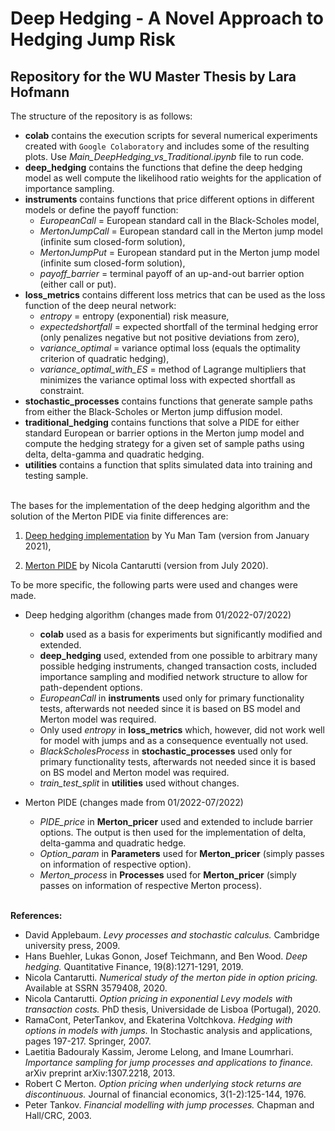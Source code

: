 # Deep Hedging - A Novel Approach to Hedging Jump Risk
## Repository for the WU Master Thesis by Lara Hofmann

The structure of the repository is as follows:

* **colab** contains the execution scripts for several numerical experiments created with `Google Colaboratory` and includes some of the resulting plots. Use *Main_DeepHedging_vs_Traditional.ipynb* file to run code.
* **deep_hedging** contains the functions that define the deep hedging model as well compute the likelihood ratio weights for the application of importance sampling.
* **instruments** contains functions that price different options in different models or define the payoff function:
  * *EuropeanCall* = European standard call in the Black-Scholes model,
  * *MertonJumpCall* = European standard call in the Merton jump model (infinite sum closed-form solution),
  * *MertonJumpPut* = European standard put in the Merton jump model (infinite sum closed-form solution),
  * *payoff_barrier* =  terminal payoff of an up-and-out barrier option (either call or put).
* **loss_metrics** contains different loss metrics that can be used as the loss function of the deep neural network: 
  * *entropy* = entropy (exponential) risk measure,
  * *expectedshortfall* = expected shortfall of the terminal hedging error (only penalizes negative but not positive deviations from zero),
  * *variance_optimal* = variance optimal loss (equals the optimality criterion of quadratic hedging),
  * *variance_optimal_with_ES* = method of Lagrange multipliers that minimizes the variance optimal loss with expected shortfall as constraint.
* **stochastic_processes** contains functions that generate sample paths from either the Black-Scholes or Merton jump diffusion model.
* **traditional_hedging** contains functions that solve a PIDE for either standard European or barrier options in the Merton jump model and compute the hedging strategy for a given set of sample paths using delta, delta-gamma and quadratic hedging.
* **utilities** contains a function that splits simulated data into training and testing sample.
<br> <br>


The bases for the implementation of the deep hedging algorithm and the solution of the Merton PIDE via finite differences are:

1) [Deep hedging implementation](https://github.com/YuMan-Tam/deep-hedging) by Yu Man Tam (version from January 2021),

2) [Merton PIDE](https://github.com/cantaro86/Financial-Models-Numerical-Methods/tree/master/functions) by Nicola Cantarutti (version from July 2020).

To be more specific, the following parts were used and changes were made.

* Deep hedging algorithm (changes made from 01/2022-07/2022)
  * **colab** used as a basis for experiments but significantly modified and extended. 
  * **deep_hedging** used, extended from one possible to arbitrary many possible hedging instruments, changed transaction costs, included importance sampling and modified network structure to allow for path-dependent options.
  * *EuropeanCall* in **instruments** used only for primary functionality tests, afterwards not needed since it is based on BS model and Merton model was required.
  * Only used *entropy* in **loss_metrics** which, however, did not work well for model with jumps and as a consequence eventually not used.
  * *BlackScholesProcess* in **stochastic_processes** used only for primary functionality tests, afterwards not needed since it is based on BS model and Merton model was required.
  * *train_test_split* in **utilities** used without changes.
 
 * Merton PIDE (changes made from 01/2022-07/2022)
   * *PIDE_price* in **Merton_pricer** used and extended to include barrier options. The output is then used for the implementation of delta, delta-gamma and quadratic hedge.
   * *Option_param* in **Parameters** used for **Merton_pricer** (simply passes on information of respective option).
   * *Merton_process* in **Processes** used for **Merton_pricer** (simply passes on information of respective Merton process).
<br> <br>

**References:**

* David Applebaum. *Levy processes and stochastic calculus.* Cambridge university press, 2009.
* Hans Buehler, Lukas Gonon, Josef Teichmann, and Ben Wood. *Deep hedging.* Quantitative Finance, 19(8):1271-1291, 2019.
* Nicola Cantarutti. *Numerical study of the merton pide in option pricing.* Available at SSRN 3579408, 2020.
* Nicola Cantarutti. *Option pricing in exponential Levy models with transaction costs.* PhD thesis, Universidade de Lisboa (Portugal), 2020.
* RamaCont, PeterTankov, and Ekaterina Voltchkova. *Hedging with options in models with jumps.* In Stochastic analysis and applications, pages 197-217. Springer, 2007.
* Laetitia Badouraly Kassim, Jerome Lelong, and Imane Loumrhari. *Importance sampling for jump processes and applications to finance.* arXiv preprint arXiv:1307.2218, 2013.
* Robert C Merton. *Option pricing when underlying stock returns are discontinuous.* Journal of financial economics, 3(1-2):125-144, 1976.
* Peter Tankov. *Financial modelling with jump processes.* Chapman and Hall/CRC, 2003.
